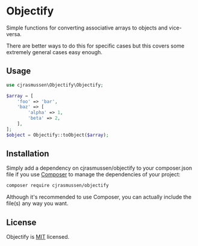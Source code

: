 # Objectify

Simple functions for converting associative arrays to objects and vice-versa.

There are better ways to do this for specific cases but this covers some extremely general cases easy enough.

## Usage

```php
use cjrasmussen\Objectify\Objectify;

$array = [
    'foo' => 'bar',
    'baz' => [
        'alpha' => 1,
        'beta' => 2,
    ],
];
$object = Objectify::toObject($array);
```

## Installation

Simply add a dependency on cjrasmussen/objectify to your composer.json file if you use [Composer](https://getcomposer.org/) to manage the dependencies of your project:

```sh
composer require cjrasmussen/objectify
```

Although it's recommended to use Composer, you can actually include the file(s) any way you want.


## License

Objectify is [MIT](http://opensource.org/licenses/MIT) licensed.